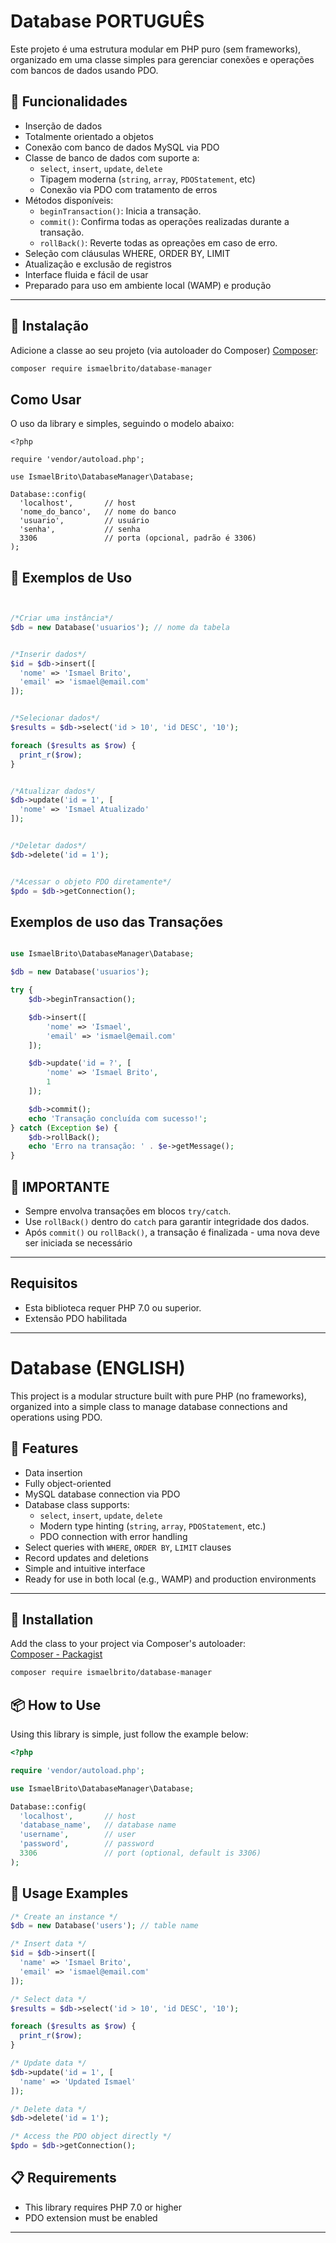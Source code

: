 # Database PORTUGUÊS

Este projeto é uma estrutura modular em PHP puro (sem frameworks), organizado em uma classe simples para gerenciar conexões e operações com bancos de dados usando PDO.

## 🚀 Funcionalidades

- Inserção de dados
- Totalmente orientado a objetos
- Conexão com banco de dados MySQL via PDO
- Classe de banco de dados com suporte a:
  - `select`, `insert`, `update`, `delete`
  - Tipagem moderna (`string`, `array`, `PDOStatement`, etc)
  - Conexão via PDO com tratamento de erros
- Métodos disponíveis:
  - `beginTransaction()`: Inicia a transação.
  - `commit()`: Confirma todas as operações realizadas durante a transação.
  - `rollBack()`: Reverte todas as opreações em caso de erro.
- Seleção com cláusulas WHERE, ORDER BY, LIMIT
- Atualização e exclusão de registros
- Interface fluida e fácil de usar
- Preparado para uso em ambiente local (WAMP) e produção

---

## 🚀 Instalação

Adicione a classe ao seu projeto (via autoloader do Composer)
[Composer](https://packagist.org/packages/ismaelbrito/database-manager):

```bash
composer require ismaelbrito/database-manager

```

## Como Usar

O uso da library e simples, seguindo o modelo abaixo:

```
<?php

require 'vendor/autoload.php';

use IsmaelBrito\DatabaseManager\Database;

Database::config(
  'localhost',       // host
  'nome_do_banco',   // nome do banco
  'usuario',         // usuário
  'senha',           // senha
  3306               // porta (opcional, padrão é 3306)
);

```

## 🧪 Exemplos de Uso

```php


/*Criar uma instância*/
$db = new Database('usuarios'); // nome da tabela


/*Inserir dados*/
$id = $db->insert([
  'nome' => 'Ismael Brito',
  'email' => 'ismael@email.com'
]);


/*Selecionar dados*/
$results = $db->select('id > 10', 'id DESC', '10');

foreach ($results as $row) {
  print_r($row);
}


/*Atualizar dados*/
$db->update('id = 1', [
  'nome' => 'Ismael Atualizado'
]);


/*Deletar dados*/
$db->delete('id = 1');


/*Acessar o objeto PDO diretamente*/
$pdo = $db->getConnection();


```

## Exemplos de uso das Transações

```php

use IsmaelBrito\DatabaseManager\Database;

$db = new Database('usuarios');

try {
    $db->beginTransaction();

    $db->insert([
        'nome' => 'Ismael',
        'email' => 'ismael@email.com'
    ]);

    $db->update('id = ?', [
        'nome' => 'Ismael Brito',
        1
    ]);

    $db->commit();
    echo 'Transação concluída com sucesso!';
} catch (Exception $e) {
    $db->rollBack();
    echo 'Erro na transação: ' . $e->getMessage();
}


```

## 🛑 IMPORTANTE 

- Sempre envolva transações em blocos `try/catch`.
- Use `rollBack()` dentro do `catch` para garantir integridade dos dados.
- Após `commit()` ou `rollBack()`, a transação é finalizada - uma nova deve ser iniciada se necessário

---  

## Requisitos

- Esta biblioteca requer PHP 7.0 ou superior.
- Extensão PDO habilitada

---


# Database (ENGLISH)

This project is a modular structure built with pure PHP (no frameworks), organized into a simple class to manage database connections and operations using PDO.

## 🚀 Features

- Data insertion
- Fully object-oriented
- MySQL database connection via PDO
- Database class supports:
  - `select`, `insert`, `update`, `delete`
  - Modern type hinting (`string`, `array`, `PDOStatement`, etc.)
  - PDO connection with error handling
- Select queries with `WHERE`, `ORDER BY`, `LIMIT` clauses
- Record updates and deletions
- Simple and intuitive interface
- Ready for use in both local (e.g., WAMP) and production environments

---

## 🚀 Installation

Add the class to your project via Composer's autoloader:  
[Composer - Packagist](https://packagist.org/packages/ismaelbrito/database-manager)

```bash
composer require ismaelbrito/database-manager
```

## 📦 How to Use

Using this library is simple, just follow the example below:

```php
<?php

require 'vendor/autoload.php';

use IsmaelBrito\DatabaseManager\Database;

Database::config(
  'localhost',       // host
  'database_name',   // database name
  'username',        // user
  'password',        // password
  3306               // port (optional, default is 3306)
);
```

## 🧪 Usage Examples

```php
/* Create an instance */
$db = new Database('users'); // table name

/* Insert data */
$id = $db->insert([
  'name' => 'Ismael Brito',
  'email' => 'ismael@email.com'
]);

/* Select data */
$results = $db->select('id > 10', 'id DESC', '10');

foreach ($results as $row) {
  print_r($row);
}

/* Update data */
$db->update('id = 1', [
  'name' => 'Updated Ismael'
]);

/* Delete data */
$db->delete('id = 1');

/* Access the PDO object directly */
$pdo = $db->getConnection();

```

## 📋 Requirements

- This library requires PHP 7.0 or higher
- PDO extension must be enabled

---
